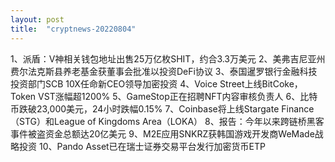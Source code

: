 ```yaml
---
layout: post
title:  "cryptnews-20220804"
---
```

1、派盾：V神相关钱包地址出售25万亿枚SHIT，约合3.3万美元
2、美弗吉尼亚州费尔法克斯县养老基金获董事会批准以投资DeFi协议
3、泰国暹罗银行金融科技投资部门SCB 10X任命新CEO领导加密投资
4、Voice Street上线BitCoke，Token VST涨幅超1200%
5、GameStop正在招聘NFT内容审核负责人
6、比特币跌破23,000美元，24小时跌幅0.15%
7、Coinbase将上线Stargate Finance（STG）和League of Kingdoms Area（LOKA）
8、报告：今年以来跨链桥黑客事件被盗资金总额达20亿美元
9、M2E应用SNKRZ获韩国游戏开发商WeMade战略投资
10、Pando Asset已在瑞士证券交易平台发行加密货币ETP
